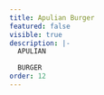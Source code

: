 ```yaml
---
title: Apulian Burger
featured: false
visible: true
description: |-
  APULIAN

  BURGER
order: 12
---
```

